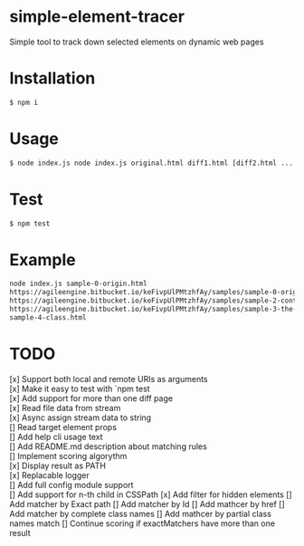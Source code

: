 # simple-element-tracer
Simple tool to track down selected elements on dynamic web pages

# Installation
```sh
$ npm i
```

# Usage
```sh
$ node index.js node index.js original.html diff1.html [diff2.html ...  diffN.html]
```
# Test
```sh
$ npm test
```

# Example 
```sh
node index.js sample-0-origin.html
https://agileengine.bitbucket.io/keFivpUlPMtzhfAy/samples/sample-0-origin.html
https://agileengine.bitbucket.io/keFivpUlPMtzhfAy/samples/sample-2-container-and-clone.html
https://agileengine.bitbucket.io/keFivpUlPMtzhfAy/samples/sample-3-the-escape.html
sample-4-class.html
```

# TODO
[x] Support both local and remote URIs as arguments  
[x] Make it easy to test with `npm test  
[x] Add support for more than one diff page  
[x] Read file data from stream  
[x] Async assign stream data to string  
[] Read target element props  
[] Add help cli usage text  
[] Add README.md description about matching rules  
[] Implement scoring algorythm  
[x] Display result as PATH  
[x] Replacable logger  
[] Add full config module support  
[] Add support for n-th child in CSSPath
[x] Add filter for hidden elements
[] Add matcher by Exact path
[] Add matcher by Id
[] Add mathcer by href
[] Add matcher by complete class names
[] Add mathcer by partial class names match
[] Continue scoring if exactMatchers have more than one result

